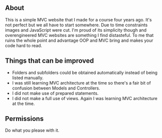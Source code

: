 ﻿About
-----
This is a simple MVC website that I made for a course four years ago. It's not perfect but we all have to start somewhere.
Due to time constraints images and JavaScript were cut. I'm proud of its simplicity though and overengineered MVC websites
are something I find distasteful. To me that ruins the whole point and advantage OOP and MVC bring and makes your code
hard to read.

Things that can be improved
---------------------------
* Folders and subfolders could be obtained automatically instead of being listed manually.
* I was still learning MVC architecture at the time so there's a fair bit of confusion between Models and Controllers.
* I did not make use of prepared statements.
* I did not make a full use of views. Again I was learning MVC architecture at the time.

Permissions
-----------
Do what you please with it.
